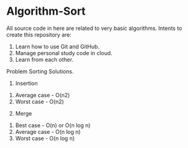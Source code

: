 # Algorithm-Sort

All source code in here are related to very basic algorithms.
Intents to create this repository are:
1. Learn how to use Git and GitHub.
2. Manage personal study code in cloud.
3. Learn from each other.

Problem Sorting Solutions.
1. Insertion
  1) Average case - O(n2)
  2) Worst case   - O(n2)
2. Merge
  1) Best case    - O(n) or O(n log n)
  2) Average case - O(n log n)
  3) Worst case   - O(n log n)
